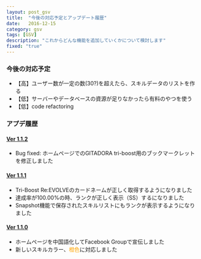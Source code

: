 ```yaml
---
layout: post_gsv
title:  "今後の対応予定とアップデート履歴"
date:   2016-12-15
category: gsv
tags: [GSV]
description: "これからどんな機能を追加していくかについて検討します"
fixed: "true"
---
```

### 今後の対応予定
* 【高】ユーザー数が一定の数(30?)を超えたら、スキルデータのリストを作る
* 【低】サーバーやデータベースの資源が足りなかったら有料のやつを使う
* 【低】code refactoring

### アプデ履歴

#### [Ver 1.1.2](/gsv/2016/12/29/version-1-1-2.html)
* Bug fixed: ホームページでのGITADORA tri-boost用のブックマークレットを修正しました

#### [Ver 1.1.1](/gsv/2016/12/23/version-1-1-1.html)
* Tri-Boost Re:EVOLVEのカードネームが正しく取得するようになりました
* 達成率が100.00%の時、ランクが正しく表示（SS）するになりました
* Snapshot機能で保存されたスキルリストにもランクが表示するようになりました

#### [Ver 1.1.0](/gsv/2016/12/15/version-1-1-0.html)
* ホームページを中国語化してFacebook Groupで宣伝しました
* 新しいスキルカラー、<font color="orange">橙色</font>に対応しました